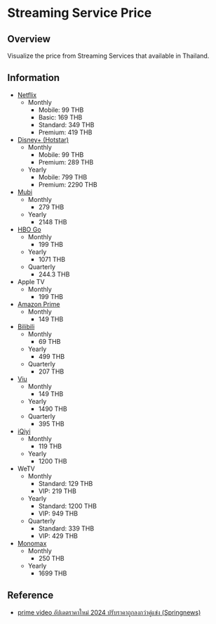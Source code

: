 # Streaming Service Price

## Overview

Visualize the price from Streaming Services that available in Thailand.

## Information

- [Netflix](https://help.netflix.com/en/node/24926)
  - Monthly
    - Mobile: 99 THB
    - Basic: 169 THB
    - Standard: 349 THB
    - Premium: 419 THB
- [Disney+ (Hotstar)](https://help.hotstar.com/tha/en/support/solutions/articles/646f8c33672d01316e0c4aec-Subscriptions--Pricing---Upgrade-related)
  - Monthly
    - Mobile: 99 THB
    - Premium: 289 THB
  - Yearly
    - Mobile: 799 THB
    - Premium: 2290 THB
- [Mubi](https://mubi.com/en/th/memberships)
  - Monthly
    - 279 THB
  - Yearly
    - 2148 THB
- [HBO Go](https://www.hbogo.co.th/mastercard)
  - Monthly
    - 199 THB
  - Yearly
    - 1071 THB
  - Quarterly
    - 244.3 THB
- Apple TV
  - Monthly
    - 199 THB
- [Amazon Prime](https://www.amazon.com/gp/help/customer/display.html?nodeId=G34EUPKVMYFW8N2U)
  - Monthly
    - 149 THB
- [Bilibili](https://www.bilibili.tv/vip/purchase?order_source=navigation_premium_click)
  - Monthly
    - 69 THB
  - Yearly
    - 499 THB
  - Quarterly
    - 207 THB
- [Viu](https://www.viu.com/ott/th/en/premium)
  - Monthly
    - 149 THB
  - Yearly
    - 1490 THB
  - Quarterly
    - 395 THB
- [iQiyi](https://www.iq.com/vip/order)
  - Monthly
    - 119 THB
  - Yearly
    - 1200 THB
- WeTV
  - Monthly
    - Standard: 129 THB
    - VIP: 219 THB
  - Yearly
    - Standard: 1200 THB
    - VIP: 949 THB
  - Quarterly
    - Standard: 339 THB
    - VIP: 429 THB
- [Monomax](https://www.monomax.me/packages)
  - Monthly
    - 250 THB
  - Yearly
    - 1699 THB

## Reference

- [prime video อัปเดตราคาใหม่ 2024 ปรับราคาถูกลงกว่าคู่แข่ง (Springnews)](https://www.springnews.co.th/digital-business/845874)
